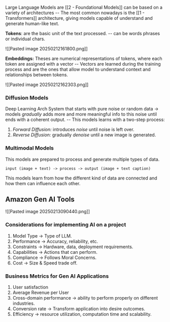 Large Language Models are [[2 - Foundational Models]] can be based on a variety of architectures -- The most common nowadays is the [[1 - Transformers]] architecture, giving models capable of understand and generate human-like text.

__Tokens__: are the basic unit of the text processed. -- can be words phrases or individual chars.

![[Pasted image 20250212161800.png]]

**Embeddings:** Theses are numerical representations of tokens, where each token are assigned with a vector -- Vectors are learned during the training process and are the ones that allow model to understand context and relationships between tokens.

![[Pasted image 20250212162303.png]]

### Diffusion Models
Deep Learning Arch System that starts with pure noise or random data -> models _gradually_ adds more and more meaningful info to this noise until ends with a coherent output. -- This models learns with a two-step process:

1. _Forward Diffusion:_ introduces _noise_ until noise is left over.
2. _Reverse Diffusion:_ gradually _denoise_ until a new image is generated.

### Multimodal Models
This models are prepared to process and generate multiple types of data.

`input (image + text) -> process -> output (image + text caption)`

This models learn from how the different kind of data are connected and how them can influence each other. 

## Amazon Gen AI Tools

![[Pasted image 20250213090440.png]]

### Considerations for implementing AI on a project
1. Model Type -> Type of LLM.
2. Performance -> Accuracy, reliability, etc.
3. Constraints -> Hardware, data, deployment requirements.
4. Capabilities -> Actions that can perform.
5. Compliance -> Follows Moral Concerns.
6. Cost -> Size & Speed trade off.

### Business Metrics for Gen AI Applications
1. User satisfaction
2. Average Revenue per User
3. Cross-domain performance -> ability to perform properly on different industries.
4. Conversion rate -> Transform application into desire outcomes.
5. Efficiency -> resource utilization, computation time and scalability.